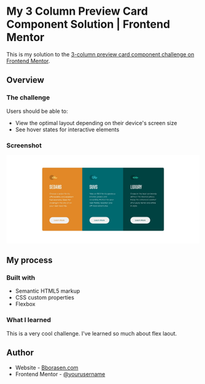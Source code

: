 # My 3 Column Preview Card Component Solution | Frontend Mentor

This is my solution to the [3-column preview card component challenge on Frontend Mentor](https://www.frontendmentor.io/challenges/3column-preview-card-component-pH92eAR2-).

## Overview

### The challenge

Users should be able to:

- View the optimal layout depending on their device's screen size
- See hover states for interactive elements

### Screenshot

![](./screenshot.jpg)

## My process

### Built with

- Semantic HTML5 markup
- CSS custom properties
- Flexbox

### What I learned

This is a very cool challenge. I've learned so much about flex laout.

## Author

- Website - [Bborasen.com](http://bborasen.com)
- Frontend Mentor - [@yourusername](https://www.frontendmentor.io/profile/bora-sen)
